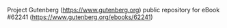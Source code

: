 Project Gutenberg (https://www.gutenberg.org) public repository for eBook #62241 (https://www.gutenberg.org/ebooks/62241)
